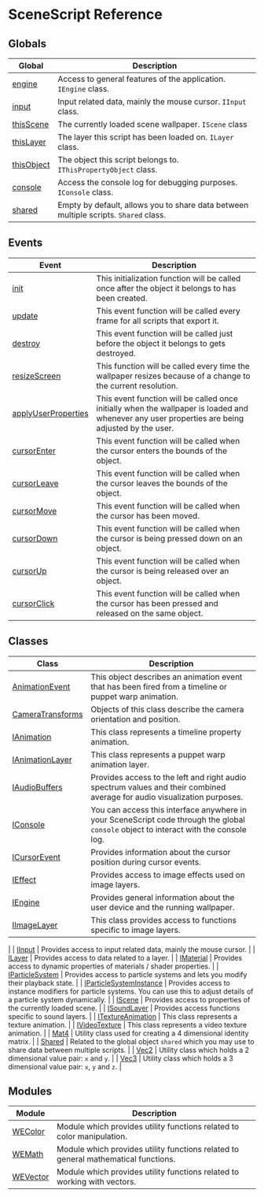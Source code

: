 # SceneScript Reference

## Globals

| Global        | Description   |
|---------------|---------------|
| [engine](/scene/scenescript/reference/class/IEngine) | Access to general features of the application. `IEngine` class. |
| [input](/scene/scenescript/reference/class/IInput) | Input related data, mainly the mouse cursor. `IInput` class.|
| [thisScene](/scene/scenescript/reference/class/IScene) | The currently loaded scene wallpaper. `IScene` class |
| [thisLayer](/scene/scenescript/reference/class/ILayer) | The layer this script has been loaded on. `ILayer` class. |
| [thisObject](/scene/scenescript/reference/class/IThisPropertyObject) | The object this script belongs to. `IThisPropertyObject` class. |
| [console](/scene/scenescript/reference/class/IConsole) | Access the console log for debugging purposes. `IConsole` class. |
| [shared](/scene/scenescript/reference/class/Shared) | Empty by default, allows you to share data between multiple scripts. `Shared` class. |

## Events

| Event                | Description   |
|----------------------|---------------|
| [init](/scene/scenescript/reference/event/init) | This initialization function will be called once after the object it belongs to has been created. |
| [update](/scene/scenescript/reference/event/update) | This event function will be called every frame for all scripts that export it. |
| [destroy](/scene/scenescript/reference/event/destroy) | This event function will be called just before the object it belongs to gets destroyed. |
| [resizeScreen](/scene/scenescript/reference/event/resizeScreen) | This function will be called every time the wallpaper resizes because of a change to the current resolution. |
| [applyUserProperties](/scene/scenescript/reference/event/applyUserProperties) | This event function will be called once initially when the wallpaper is loaded and whenever any user properties are being adjusted by the user. |
| [cursorEnter](/scene/scenescript/reference/event/cursor) | This event function will be called when the cursor enters the bounds of the object. |
| [cursorLeave](/scene/scenescript/reference/event/cursor) | This event function will be called when the cursor leaves the bounds of the object. |
| [cursorMove](/scene/scenescript/reference/event/cursor) | This event function will be called when the cursor has been moved. |
| [cursorDown](/scene/scenescript/reference/event/cursor) | This event function will be called when the cursor is being pressed down on an object. |
| [cursorUp](/scene/scenescript/reference/event/cursor) | This event function will be called when the cursor is being released over an object.  |
| [cursorClick](/scene/scenescript/reference/event/cursor) | This event function will be called when the cursor has been pressed and released on the same object. |

## Classes

| Class                | Description   |
|----------------------|---------------|
| [AnimationEvent](/scene/scenescript/reference/class/AnimationEvent) | This object describes an animation event that has been fired from a timeline or puppet warp animation. |
| [CameraTransforms](/scene/scenescript/reference/class/CameraTransforms) | Objects of this class describe the camera orientation and position. |
| [IAnimation](/scene/scenescript/reference/class/IAnimation) | This class represents a timeline property animation. |
| [IAnimationLayer](/scene/scenescript/reference/class/IAnimationLayer) | This class represents a puppet warp animation layer. |
| [IAudioBuffers](/scene/scenescript/reference/class/IAudioBuffers) | Provides access to the left and right audio spectrum values and their combined average for audio visualization purposes. |
| [IConsole](/scene/scenescript/reference/class/IConsole) | You can access this interface anywhere in your SceneScript code through the global `console` object to interact with the console log. |
| [ICursorEvent](/scene/scenescript/reference/class/ICursorEvent) | Provides information about the cursor position during cursor events. |
| [IEffect](/scene/scenescript/reference/class/IEffect) | Provides access to image effects used on image layers. |
| [IEngine](/scene/scenescript/reference/class/IEngine) | Provides general information about the user device and the running wallpaper. |
| [IImageLayer](/scene/scenescript/reference/class/IImageLayer) | This class provides access to functions specific to image layers.
 |
| [IInput](/scene/scenescript/reference/class/IInput) | Provides access to input related data, mainly the mouse cursor. |
| [ILayer](/scene/scenescript/reference/class/ILayer) | Provides access to data related to a layer. |
| [IMaterial](/scene/scenescript/reference/class/IMaterial) | Provides access to dynamic properties of materials / shader properties. |
| [IParticleSystem](/scene/scenescript/reference/class/IParticleSystem) | Provides access to particle systems and lets you modify their playback state. |
| [IParticleSystemInstance](/scene/scenescript/reference/class/IParticleSystemInstance) | Provides access to instance modifiers for particle systems. You can use this to adjust details of a particle system dynamically. |
| [IScene](/scene/scenescript/reference/class/IScene) | Provides access to properties of the currently loaded scene. |
| [ISoundLayer](/scene/scenescript/reference/class/ISoundLayer) | Provides access functions specific to sound layers. |
| [ITextureAnimation](/scene/scenescript/reference/class/ITextureAnimation) | This class represents a texture animation. |
| [IVideoTexture](/scene/scenescript/reference/class/IVideoTexture) | This class represents a video texture animation. |
| [Mat4](/scene/scenescript/reference/class/Mat4) | Utility class used for creating a 4 dimensional identity matrix. |
| [Shared](/scene/scenescript/reference/class/Shared) | Related to the global object `shared` which you may use to share data between multiple scripts. |
| [Vec2](/scene/scenescript/reference/class/Vec2) | Utility class which holds a 2 dimensional value pair: `x` and `y`. |
| [Vec3](/scene/scenescript/reference/class/Vec3) | Utility class which holds a 3 dimensional value pair: `x`, `y` and `z`. |

## Modules

| Module                | Description   |
|----------------------|---------------|
| [WEColor](/scene/scenescript/reference/module/WEColor) | Module which provides utility functions related to color manipulation. |
| [WEMath](/scene/scenescript/reference/module/WEMath) | Module which provides utility functions related to general mathematical functions. |
| [WEVector](/scene/scenescript/reference/module/WEVector) | Module which provides utility functions related to working with vectors. |
